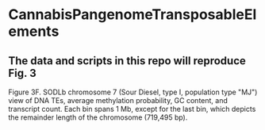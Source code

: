 # CannabisPangenomeTransposableElements

## The data and scripts in this repo will reproduce Fig. 3
Figure 3F. SODLb chromosome 7 (Sour Diesel, type I, population type "MJ") view of DNA TEs, average methylation probability, GC content, and transcript count. Each bin spans 1 Mb, except for the last bin, which depicts the remainder length of the chromosome (719,495 bp).
